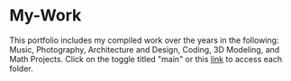 # My-Work
This portfolio includes my compiled work over the years in the following: Music, Photography, Architecture and Design, Coding, 3D Modeling, and Math Projects. Click on the toggle titled "main" or this [link](https://github.com/lshani/My-Work/branches) to access each folder.
